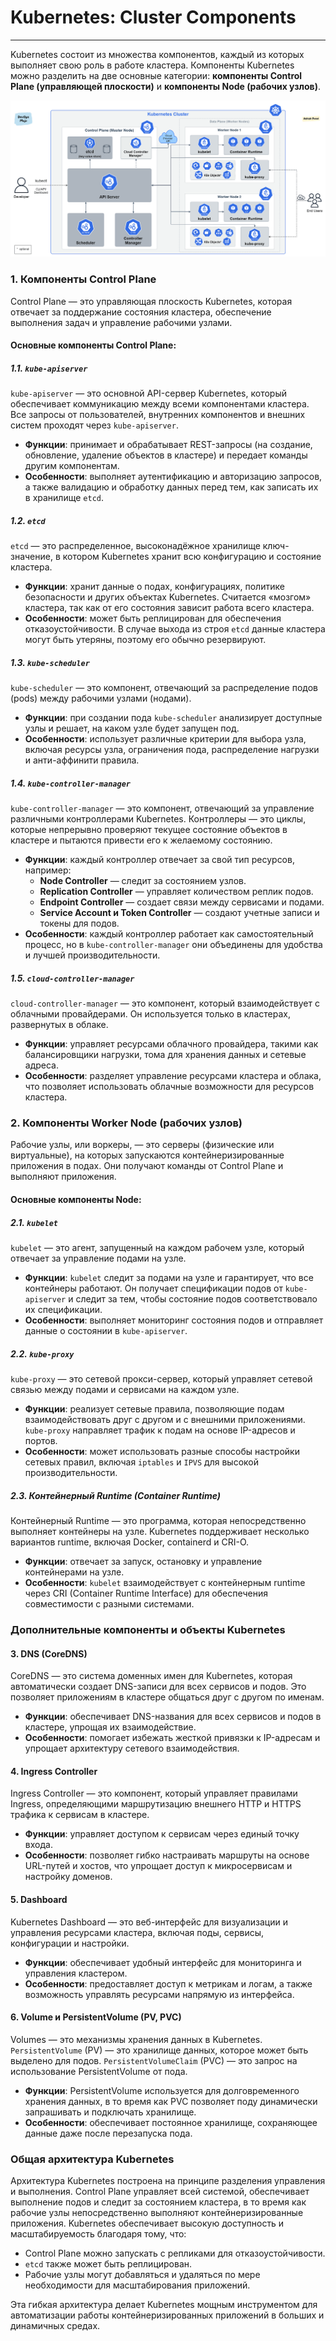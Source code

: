 # Kubernetes: Cluster Components 

---

Kubernetes состоит из множества компонентов, каждый из которых выполняет свою 
роль в работе кластера. Компоненты Kubernetes можно разделить 
на две основные категории: 
**компоненты Control Plane (управляющей плоскости)** 
и **компоненты Node (рабочих узлов)**.

![Рис 1. Компоненты кластера K8S](Cluster-Components.png "Рис 1. Компоненты класстера K8S")


### 1. Компоненты Control Plane

Control Plane — это управляющая плоскость Kubernetes, которая отвечает за поддержание состояния кластера, обеспечение выполнения задач и управление рабочими узлами.

#### Основные компоненты Control Plane:

##### 1.1. `kube-apiserver`
`kube-apiserver` — это основной API-сервер Kubernetes, который обеспечивает коммуникацию между всеми компонентами кластера. Все запросы от пользователей, внутренних компонентов и внешних систем проходят через `kube-apiserver`.

- **Функции**: принимает и обрабатывает REST-запросы (на создание, обновление, удаление объектов в кластере) и передает команды другим компонентам.
- **Особенности**: выполняет аутентификацию и авторизацию запросов, а также валидацию и обработку данных перед тем, как записать их в хранилище `etcd`.

##### 1.2. `etcd`
`etcd` — это распределенное, высоконадёжное хранилище ключ-значение, в котором Kubernetes хранит всю конфигурацию и состояние кластера.

- **Функции**: хранит данные о подах, конфигурациях, политике безопасности и других объектах Kubernetes. Считается «мозгом» кластера, так как от его состояния зависит работа всего кластера.
- **Особенности**: может быть реплицирован для обеспечения отказоустойчивости. В случае выхода из строя `etcd` данные кластера могут быть утеряны, поэтому его обычно резервируют.

##### 1.3. `kube-scheduler`
`kube-scheduler` — это компонент, отвечающий за распределение подов (pods) между рабочими узлами (нодами).

- **Функции**: при создании пода `kube-scheduler` анализирует доступные узлы и решает, на каком узле будет запущен под.
- **Особенности**: использует различные критерии для выбора узла, включая ресурсы узла, ограничения пода, распределение нагрузки и анти-аффинити правила.

##### 1.4. `kube-controller-manager`
`kube-controller-manager` — это компонент, отвечающий за управление различными контроллерами Kubernetes. Контроллеры — это циклы, которые непрерывно проверяют текущее состояние объектов в кластере и пытаются привести его к желаемому состоянию.

- **Функции**: каждый контроллер отвечает за свой тип ресурсов, например:
  - **Node Controller** — следит за состоянием узлов.
  - **Replication Controller** — управляет количеством реплик подов.
  - **Endpoint Controller** — создает связи между сервисами и подами.
  - **Service Account и Token Controller** — создают учетные записи и токены для подов.
- **Особенности**: каждый контроллер работает как самостоятельный процесс, но в `kube-controller-manager` они объединены для удобства и лучшей производительности.

##### 1.5. `cloud-controller-manager`
`cloud-controller-manager` — это компонент, который взаимодействует с облачными провайдерами. Он используется только в кластерах, развернутых в облаке.

- **Функции**: управляет ресурсами облачного провайдера, такими как балансировщики нагрузки, тома для хранения данных и сетевые адреса.
- **Особенности**: разделяет управление ресурсами кластера и облака, что позволяет использовать облачные возможности для ресурсов кластера.

### 2. Компоненты Worker Node (рабочих узлов)

Рабочие узлы, или воркеры, — это серверы (физические или виртуальные), на которых запускаются контейнеризированные приложения в подах. Они получают команды от Control Plane и выполняют приложения.

#### Основные компоненты Node:

##### 2.1. `kubelet`
`kubelet` — это агент, запущенный на каждом рабочем узле, который отвечает за управление подами на узле.

- **Функции**: `kubelet` следит за подами на узле и гарантирует, что все контейнеры работают. Он получает спецификации подов от `kube-apiserver` и следит за тем, чтобы состояние подов соответствовало их спецификации.
- **Особенности**: выполняет мониторинг состояния подов и отправляет данные о состоянии в `kube-apiserver`.

##### 2.2. `kube-proxy`
`kube-proxy` — это сетевой прокси-сервер, который управляет сетевой связью между подами и сервисами на каждом узле.

- **Функции**: реализует сетевые правила, позволяющие подам взаимодействовать друг с другом и с внешними приложениями. `kube-proxy` направляет трафик к подам на основе IP-адресов и портов.
- **Особенности**: может использовать разные способы настройки сетевых правил, включая `iptables` и `IPVS` для высокой производительности.

##### 2.3. Контейнерный Runtime (Container Runtime)
Контейнерный Runtime — это программа, которая непосредственно выполняет контейнеры на узле. Kubernetes поддерживает несколько вариантов runtime, включая Docker, containerd и CRI-O.

- **Функции**: отвечает за запуск, остановку и управление контейнерами на узле.
- **Особенности**: `kubelet` взаимодействует с контейнерным runtime через CRI (Container Runtime Interface) для обеспечения совместимости с разными системами.

### Дополнительные компоненты и объекты Kubernetes

#### 3. DNS (CoreDNS)
CoreDNS — это система доменных имен для Kubernetes, которая автоматически создает DNS-записи для всех сервисов и подов. Это позволяет приложениям в кластере общаться друг с другом по именам.

- **Функции**: обеспечивает DNS-названия для всех сервисов и подов в кластере, упрощая их взаимодействие.
- **Особенности**: помогает избежать жесткой привязки к IP-адресам и упрощает архитектуру сетевого взаимодействия.

#### 4. Ingress Controller
Ingress Controller — это компонент, который управляет правилами Ingress, определяющими маршрутизацию внешнего HTTP и HTTPS трафика к сервисам в кластере.

- **Функции**: управляет доступом к сервисам через единый точку входа.
- **Особенности**: позволяет гибко настраивать маршруты на основе URL-путей и хостов, что упрощает доступ к микросервисам и настройку доменов.

#### 5. Dashboard
Kubernetes Dashboard — это веб-интерфейс для визуализации и управления ресурсами кластера, включая поды, сервисы, конфигурации и настройки.

- **Функции**: обеспечивает удобный интерфейс для мониторинга и управления кластером.
- **Особенности**: предоставляет доступ к метрикам и логам, а также возможность управлять ресурсами напрямую из интерфейса.

#### 6. Volume и PersistentVolume (PV, PVC)
Volumes — это механизмы хранения данных в Kubernetes. `PersistentVolume` (PV) — это хранилище данных, которое может быть выделено для подов. `PersistentVolumeClaim` (PVC) — это запрос на использование PersistentVolume от пода.

- **Функции**: PersistentVolume используется для долговременного хранения данных, в то время как PVC позволяет поду динамически запрашивать и подключать хранилище.
- **Особенности**: обеспечивает постоянное хранилище, сохраняющее данные даже после перезапуска пода.

### Общая архитектура Kubernetes

Архитектура Kubernetes построена на принципе разделения управления и выполнения. Control Plane управляет всей системой, обеспечивает выполнение подов и следит за состоянием кластера, в то время как рабочие узлы непосредственно выполняют контейнеризированные приложения. Kubernetes обеспечивает высокую доступность и масштабируемость благодаря тому, что:
- Control Plane можно запускать с репликами для отказоустойчивости.
- `etcd` также может быть реплицирован.
- Рабочие узлы могут добавляться и удаляться по мере необходимости для масштабирования приложений.

Эта гибкая архитектура делает Kubernetes мощным инструментом для автоматизации работы контейнеризированных приложений в больших и динамичных средах.